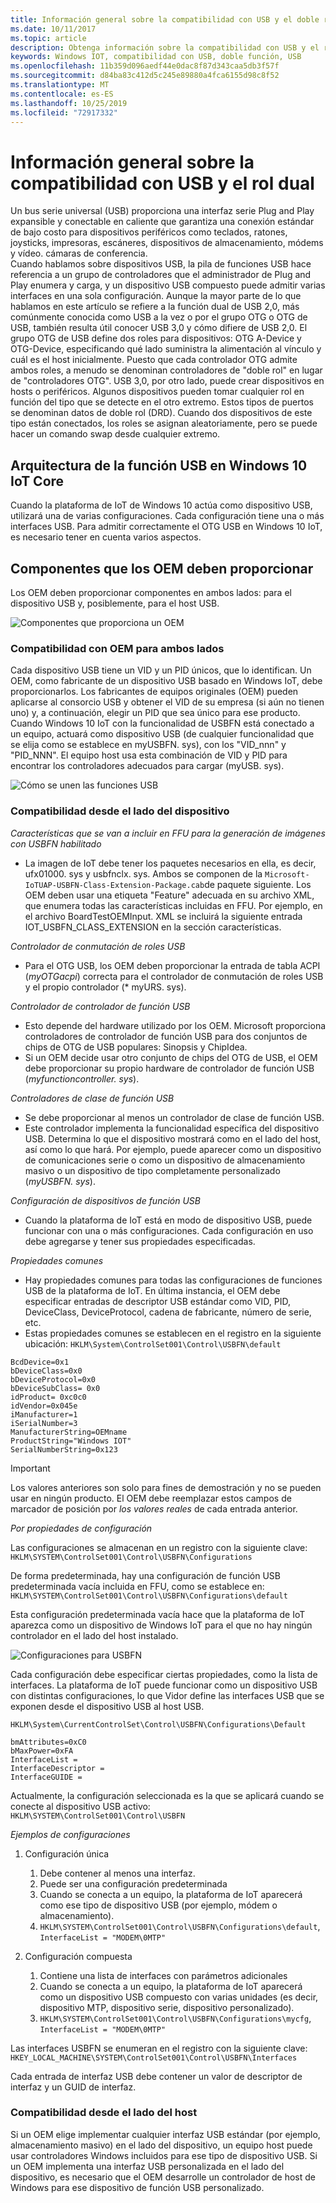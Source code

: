 ```yaml
---
title: Información general sobre la compatibilidad con USB y el doble rol para Windows 10 IoT Core
ms.date: 10/11/2017
ms.topic: article
description: Obtenga información sobre la compatibilidad con USB y el rol dual, así como sobre cómo personalizar esto para sus dispositivos Windows 10 IoT Core.
keywords: Windows IOT, compatibilidad con USB, doble función, USB
ms.openlocfilehash: 11b359d096aedf44e0dac8f87d343caa5db3f57f
ms.sourcegitcommit: d84ba83c412d5c245e89880a4fca6155d98c8f52
ms.translationtype: MT
ms.contentlocale: es-ES
ms.lasthandoff: 10/25/2019
ms.locfileid: "72917332"
---
```

# <a name="overview-of-usb-support-and-dual-role"></a>Información general sobre la compatibilidad con USB y el rol dual

Un bus serie universal (USB) proporciona una interfaz serie Plug and Play expansible y conectable en caliente que garantiza una conexión estándar de bajo costo para dispositivos periféricos como teclados, ratones, joysticks, impresoras, escáneres, dispositivos de almacenamiento, módems y vídeo. cámaras de conferencia.  
Cuando hablamos sobre dispositivos USB, la pila de funciones USB hace referencia a un grupo de controladores que el administrador de Plug and Play enumera y carga, y un dispositivo USB compuesto puede admitir varias interfaces en una sola configuración. Aunque la mayor parte de lo que hablamos en este artículo se refiere a la función dual de USB 2,0, más comúnmente conocida como USB a la vez o por el grupo OTG o OTG de USB, también resulta útil conocer USB 3,0 y cómo difiere de USB 2,0. El grupo OTG de USB define dos roles para dispositivos: OTG A-Device y OTG-Device, especificando qué lado suministra la alimentación al vínculo y cuál es el host inicialmente. Puesto que cada controlador OTG admite ambos roles, a menudo se denominan controladores de "doble rol" en lugar de "controladores OTG". USB 3,0, por otro lado, puede crear dispositivos en hosts o periféricos. Algunos dispositivos pueden tomar cualquier rol en función del tipo que se detecte en el otro extremo. Estos tipos de puertos se denominan datos de doble rol (DRD). Cuando dos dispositivos de este tipo están conectados, los roles se asignan aleatoriamente, pero se puede hacer un comando swap desde cualquier extremo. 

## <a name="architecture-of-usb-function-in-windows-10-iot-core"></a>Arquitectura de la función USB en Windows 10 IoT Core

Cuando la plataforma de IoT de Windows 10 actúa como dispositivo USB, utilizará una de varias configuraciones. Cada configuración tiene una o más interfaces USB. Para admitir correctamente el OTG USB en Windows 10 IoT, es necesario tener en cuenta varios aspectos.  

## <a name="components-oems-have-to-supply"></a>Componentes que los OEM deben proporcionar

Los OEM deben proporcionar componentes en ambos lados: para el dispositivo USB y, posiblemente, para el host USB.  

![Componentes que proporciona un OEM](../media/USB-Support/OEM-Components.png)

### <a name="oems-support-for-both-sides"></a>Compatibilidad con OEM para ambos lados

Cada dispositivo USB tiene un VID y un PID únicos, que lo identifican. Un OEM, como fabricante de un dispositivo USB basado en Windows IoT, debe proporcionarlos.  Los fabricantes de equipos originales (OEM) pueden aplicarse al consorcio USB y obtener el VID de su empresa (si aún no tienen uno) y, a continuación, elegir un PID que sea único para ese producto. Cuando Windows 10 IoT con la funcionalidad de USBFN está conectado a un equipo, actuará como dispositivo USB (de cualquier funcionalidad que se elija como se establece en myUSBFN. sys), con los "VID_nnn" y "PID_NNN". El equipo host usa esta combinación de VID y PID para encontrar los controladores adecuados para cargar (myUSB. sys). 

![Cómo se unen las funciones USB](../media/USB-Support/OEM-supplies.png)

### <a name="supporting-from-the-device-side"></a>Compatibilidad desde el lado del dispositivo

_Características que se van a incluir en FFU para la generación de imágenes con USBFN habilitado_
* La imagen de IoT debe tener los paquetes necesarios en ella, es decir, ufx01000. sys y usbfnclx. sys. Ambos se componen de la `Microsoft-IoTUAP-USBFN-Class-Extension-Package.cab`de paquete siguiente. Los OEM deben usar una etiqueta "Feature" adecuada en su archivo XML, que enumera todas las características incluidas en FFU. Por ejemplo, en el archivo BoardTestOEMInput. XML se incluirá la siguiente entrada <Feature>IOT_USBFN_CLASS_EXTENSION</Feature> en la sección <Microsoft> características. 

_Controlador de conmutación de roles USB_
* Para el OTG USB, los OEM deben proporcionar la entrada de tabla ACPI (*myOTGacpi*) correcta para el controlador de conmutación de roles USB y el propio controlador (* myURS. sys).

_Controlador de controlador de función USB_
* Esto depende del hardware utilizado por los OEM. Microsoft proporciona controladores de controlador de función USB para dos conjuntos de chips de OTG de USB populares: Sinopsis y ChipIdea.
* Si un OEM decide usar otro conjunto de chips del OTG de USB, el OEM debe proporcionar su propio hardware de controlador de función USB (*myfunctioncontroller. sys*).

_Controladores de clase de función USB_
* Se debe proporcionar al menos un controlador de clase de función USB.
* Este controlador implementa la funcionalidad específica del dispositivo USB. Determina lo que el dispositivo mostrará como en el lado del host, así como lo que hará.
Por ejemplo, puede aparecer como un dispositivo de comunicaciones serie o como un dispositivo de almacenamiento masivo o un dispositivo de tipo completamente personalizado (*myUSBFN. sys*).

_Configuración de dispositivos de función USB_
* Cuando la plataforma de IoT está en modo de dispositivo USB, puede funcionar con una o más configuraciones. Cada configuración en uso debe agregarse y tener sus propiedades especificadas.

_Propiedades comunes_
* Hay propiedades comunes para todas las configuraciones de funciones USB de la plataforma de IoT. En última instancia, el OEM debe especificar entradas de descriptor USB estándar como VID, PID, DeviceClass, DeviceProtocol, cadena de fabricante, número de serie, etc.
* Estas propiedades comunes se establecen en el registro en la siguiente ubicación: `HKLM\System\ControlSet001\Control\USBFN\default`

```
BcdDevice=0x1 
bDeviceClass=0x0 
bDeviceProtocol=0x0 
bDeviceSubClass= 0x0 
idProduct= 0xc0c0 
idVendor=0x045e 
iManufacturer=1 
iSerialNumber=3 
ManufacturerString=OEMname 
ProductString="Windows IOT" 
SerialNumberString=0x123 
```
> [!IMPORTANT]
> Los valores anteriores son solo para fines de demostración y no se pueden usar en ningún producto. El OEM debe reemplazar estos campos de marcador de posición por *los valores reales* de cada entrada anterior.

_Por propiedades de configuración_

Las configuraciones se almacenan en un registro con la siguiente clave: `HKLM\SYSTEM\ControlSet001\Control\USBFN\Configurations`

De forma predeterminada, hay una configuración de función USB predeterminada vacía incluida en FFU, como se establece en: `HKLM\SYSTEM\ControlSet001\Control\USBFN\Configurations\default`

Esta configuración predeterminada vacía hace que la plataforma de IoT aparezca como un dispositivo de Windows IoT para el que no hay ningún controlador en el lado del host instalado.

![Configuraciones para USBFN](../media/USB-Support/config-screenshot.png)

Cada configuración debe especificar ciertas propiedades, como la lista de interfaces. La plataforma de IoT puede funcionar como un dispositivo USB con distintas configuraciones, lo que Vidor define las interfaces USB que se exponen desde el dispositivo USB al host USB.

`HKLM\System\CurrentControlSet\Control\USBFN\Configurations\Default`

```
bmAttributes=0xC0
bMaxPower=0xFA
InterfaceList =
InterfaceDescriptor =
InterfaceGUIDE =
```

Actualmente, la configuración seleccionada es la que se aplicará cuando se conecte al dispositivo USB activo: `HKLM\SYSTEM\ControlSet001\Control\USBFN`

_Ejemplos de configuraciones_

1. Configuración única
   1. Debe contener al menos una interfaz.
   2. Puede ser una configuración predeterminada
   3. Cuando se conecta a un equipo, la plataforma de IoT aparecerá como ese tipo de dispositivo USB (por ejemplo, módem o almacenamiento).
   4. `HKLM\SYSTEM\ControlSet001\Control\USBFN\Configurations\default`, `InterfaceList = "MODEM\0MTP"`

2. Configuración compuesta
   1. Contiene una lista de interfaces con parámetros adicionales
   2. Cuando se conecta a un equipo, la plataforma de IoT aparecerá como un dispositivo USB compuesto con varias unidades (es decir, dispositivo MTP, dispositivo serie, dispositivo personalizado).
   3. `HKLM\SYSTEM\ControlSet001\Control\USBFN\Configurations\mycfg`, `InterfaceList = "MODEM\0MTP"`

Las interfaces USBFN se enumeran en el registro con la siguiente clave: `HKEY_LOCAL_MACHINE\SYSTEM\ControlSet001\Control\USBFN\Interfaces`

Cada entrada de interfaz USB debe contener un valor de descriptor de interfaz y un GUID de interfaz.

### <a name="supporting-from-the-host-side"></a>Compatibilidad desde el lado del host

Si un OEM elige implementar cualquier interfaz USB estándar (por ejemplo,  almacenamiento masivo) en el lado del dispositivo, un equipo host puede usar controladores Windows incluidos para ese tipo de dispositivo USB. Si un OEM implementa una interfaz USB personalizada en el lado del dispositivo, es necesario que el OEM desarrolle un controlador de host de Windows para ese dispositivo de función USB personalizado. 
